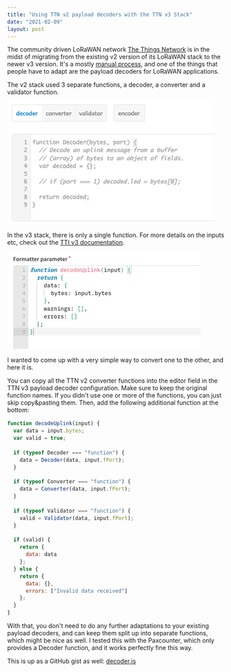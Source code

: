 ```yaml
---
title: "Using TTN v2 payload decoders with the TTN v3 Stack"
date: "2021-02-09"
layout: post
---
```


The community driven LoRaWAN network [The Things Network](https://www.thethingsnetwork.org/) is in the midst of migrating from the existing v2 version of its LoRaWAN stack to the newer v3 version. It's a mostly [manual process](https://www.bjoerns-techblog.de/2021/01/ttn-v3-stack-applikation-und-device-migration/), and one of the things that people have to adapt are the payload decoders for LoRaWAN applications.

The v2 stack used 3 separate functions, a decoder, a converter and a validator function.

![The payload decoder functions in TTN v2](/images/ttn_decoders_v2.png)

In the v3 stack, there is only a single function. For more details on the inputs etc, check out the [TTI v3 documentation](https://www.thethingsindustries.com/docs/integrations/payload-formatters/javascript/).

![The payload decoder functions in TTN v3](/images/ttn_decoders_v3.png)

I wanted to come up with a very simple way to convert one to the other, and here it is.

You can copy all the TTN v2 converter functions into the editor field in the TTN v3 payload decoder configuration. Make sure to keep the original function names. If you didn't use one or more of the functions, you can just skip copy&pasting them. Then, add the following additional function at the bottom:

```javascript
function decodeUplink(input) {
  var data = input.bytes;
  var valid = true;

  if (typeof Decoder === "function") {
    data = Decoder(data, input.fPort);
  }

  if (typeof Converter === "function") {
    data = Converter(data, input.fPort);
  }

  if (typeof Validator === "function") {
    valid = Validator(data, input.fPort);
  }

  if (valid) {
    return {
      data: data
    };
  } else {
    return {
      data: {},
      errors: ["Invalid data received"]
    };
  }
}
```

With that, you don't need to do any further adaptations to your existing payload decoders, and can keep them split up into separate functions, which might be nice as well. I tested this with the Paxcounter, which only provides a Decoder function, and it works perfectly fine this way.

This is up as a GitHub gist as well: [decoder.js](https://gist.github.com/tiefpunkt/9407f4049365c065fdd6905adf949993)
